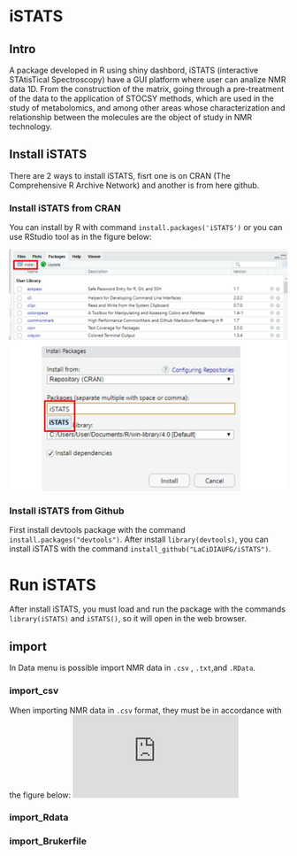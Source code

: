 # iSTATS
## Intro
A package developed in R using shiny dashbord, iSTATS (interactive STAtisTical Spectroscopy) have a GUI platform where user can analize NMR data 1D. From the construction of the matrix, going through a pre-treatment of the data to the application of STOCSY methods, which are used in the study of metabolomics, and among other areas whose characterization and relationship between the molecules are the object of study in NMR technology.

## Install iSTATS
There are 2 ways to install iSTATS, fisrt one is on CRAN (The Comprehensive R Archive Network) and another is from here github.

### Install iSTATS from CRAN 
You can install by R with command `install.packages('iSTATS')` or you can use RStudio tool as in the figure below:


![Alt ou título da imagem](https://github.com/LaCiDIAUFG/iSTATS/blob/master/rstudio_install.jpg)


### Install iSTATS from Github
First install devtools package with the command `install.packages("devtools")`.
After install `library(devtools)`, you can install iSTATS with the command `install_github("LaCiDIAUFG/iSTATS")`.

# Run iSTATS
After install iSTATS, you must load and run the package with the commands  `library(iSTATS)` and `iSTATS()`, so it will open in the web browser.

## import 
In Data menu is possible import NMR data in `.csv` , `.txt`,and `.RData`.

### import_csv
When importing NMR data in `.csv` format, they must be in accordance with the figure below:
![This is the formate of each sample file to import in .csv. Chemical Shift and intensity separate with comma. ](https://github.com/LaCiDIAUFG/iSTATS/blob/master/import_csv.pdf)




### import_Rdata



### import_Brukerfile

